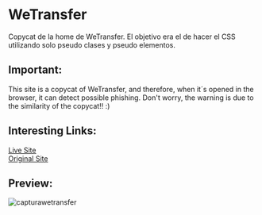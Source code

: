 # WeTransfer
Copycat de la home de WeTransfer. El objetivo era el de hacer el CSS utilizando solo pseudo clases y pseudo elementos.<br>

<h2>Important:</h2>
This site is a copycat of WeTransfer, and therefore, when it´s opened in the browser, it can detect possible phishing. Don't worry, the warning is due to the similarity of the copycat!! :)

<h2>Interesting Links:</h2>
<a href="https://alejandroochandodev.github.io/wetransfer/">Live Site</a><br>
<a href="https://wetransfer.com/">Original Site<a><br>

<h2>Preview:</h2>

![capturawetransfer](https://user-images.githubusercontent.com/129302754/230747572-c7105eb8-3eda-46a0-939a-c75c1b8addd1.png)



